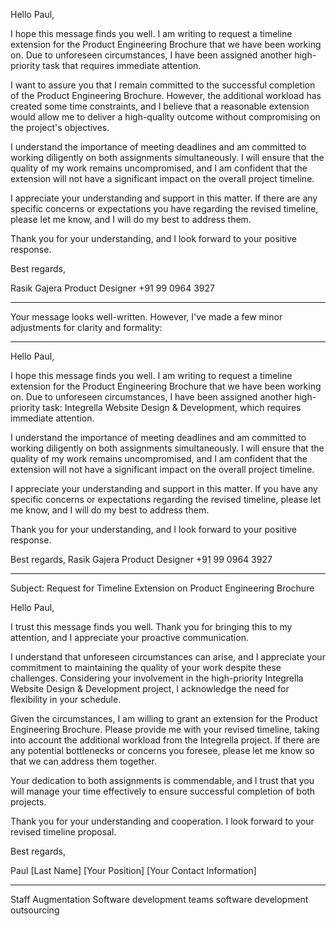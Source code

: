 
Hello Paul,

I hope this message finds you well. I am writing to request a timeline extension for the Product Engineering Brochure that we have been working on. Due to unforeseen circumstances, I have been assigned another high-priority task that requires immediate attention.

I want to assure you that I remain committed to the successful completion of the Product Engineering Brochure. However, the additional workload has created some time constraints, and I believe that a reasonable extension would allow me to deliver a high-quality outcome without compromising on the project's objectives.

I understand the importance of meeting deadlines and am committed to working diligently on both assignments simultaneously. I will ensure that the quality of my work remains uncompromised, and I am confident that the extension will not have a significant impact on the overall project timeline.

I appreciate your understanding and support in this matter. If there are any specific concerns or expectations you have regarding the revised timeline, please let me know, and I will do my best to address them.

Thank you for your understanding, and I look forward to your positive response.

Best regards,

Rasik Gajera
Product Designer
+91 99 0964 3927


---

  
Your message looks well-written. However, I've made a few minor adjustments for clarity and formality:

---

Hello Paul,

I hope this message finds you well. I am writing to request a timeline extension for the Product Engineering Brochure that we have been working on. Due to unforeseen circumstances, I have been assigned another high-priority task: Integrella Website Design & Development, which requires immediate attention.

I understand the importance of meeting deadlines and am committed to working diligently on both assignments simultaneously. I will ensure that the quality of my work remains uncompromised, and I am confident that the extension will not have a significant impact on the overall project timeline.

I appreciate your understanding and support in this matter. If you have any specific concerns or expectations regarding the revised timeline, please let me know, and I will do my best to address them.

Thank you for your understanding, and I look forward to your positive response.

Best regards,
Rasik Gajera
Product Designer
+91 99 0964 3927

---
  
Subject: Request for Timeline Extension on Product Engineering Brochure

Hello Paul, 

I trust this message finds you well. Thank you for bringing this to my attention, and I appreciate your proactive communication.

I understand that unforeseen circumstances can arise, and I appreciate your commitment to maintaining the quality of your work despite these challenges. Considering your involvement in the high-priority Integrella Website Design & Development project, I acknowledge the need for flexibility in your schedule.

Given the circumstances, I am willing to grant an extension for the Product Engineering Brochure. Please provide me with your revised timeline, taking into account the additional workload from the Integrella project. If there are any potential bottlenecks or concerns you foresee, please let me know so that we can address them together.

Your dedication to both assignments is commendable, and I trust that you will manage your time effectively to ensure successful completion of both projects.

Thank you for your understanding and cooperation. I look forward to your revised timeline proposal.

Best regards,

Paul [Last Name] [Your Position] [Your Contact Information]


---

Staff Augmentation
Software development teams
software development outsourcing